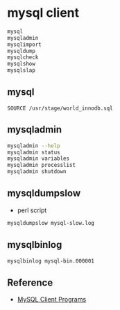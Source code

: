 # mysql client

```bash
mysql
mysqladmin
mysqlimport
mysqldump
mysqlcheck
mysqlshow
mysqlslap
```

## mysql


```mysql
SOURCE /usr/stage/world_innodb.sql
```

## mysqladmin

```bash
mysqladmin --help
mysqladmin status
mysqladmin variables
mysqladmin processlist
mysqladmin shutdown
```

## mysqldumpslow
- perl script
```bash
mysqldumpslow mysql-slow.log
```

## mysqlbinlog

```bash
mysqlbinlog mysql-bin.000001
```

## Reference

- [MySQL Client Programs](https://dev.mysql.com/doc/refman/5.6/en/programs-client.html)